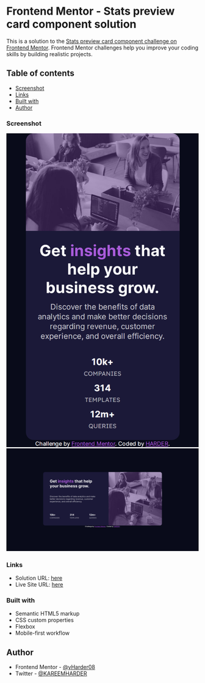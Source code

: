 # Frontend Mentor - Stats preview card component solution

This is a solution to the [Stats preview card component challenge on Frontend Mentor](https://www.frontendmentor.io/challenges/stats-preview-card-component-8JqbgoU62). Frontend Mentor challenges help you improve your coding skills by building realistic projects. 

## Table of contents

  - [Screenshot](#screenshot)
  - [Links](#links)
  - [Built with](#built-with)
  - [Author](#author)


### Screenshot

![screenshot mobile](/media/127.0.0.1_5500_%20(3).png)
![screenshot desktop](/media/127.0.0.1_5500_%20(2).png)

### Links

- Solution URL: [here](https://www.frontendmentor.io/solutions/responsive-page-using-css-flexbox-WaFoGBBZY8)
- Live Site URL: [here](https://stats-preview-card-component-sage-iota.vercel.app/)


### Built with

- Semantic HTML5 markup
- CSS custom properties
- Flexbox
- Mobile-first workflow

## Author

- Frontend Mentor - [@yHarder08](https://www.frontendmentor.io/profile/Harder08)
- Twitter - [@KAREEMHARDER](https://www.twitter.com/KAREEMHARDER)